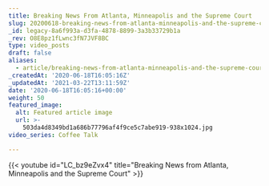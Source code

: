 ```yaml
---
title: Breaking News From Atlanta, Minneapolis and the Supreme Court
slug: 20200618-breaking-news-from-atlanta-minneapolis-and-the-supreme-court
_id: legacy-8a6f993a-d3fa-4878-8899-3a3b33729b1a
_rev: O8E8pz1fLwnc3fN7JVF8BC
type: video_posts
draft: false
aliases:
  - article/breaking-news-from-atlanta-minneapolis-and-the-supreme-court/
_createdAt: '2020-06-18T16:05:16Z'
_updatedAt: '2021-03-22T13:11:59Z'
date: '2020-06-18T16:05:16+00:00'
weight: 50
featured_image:
  alt: Featured article image
  url: >-
    503da4d8349bd1a686b77796af4f9ce5c7abe919-938x1024.jpg
video_series: Coffee Talk

---
```

{{< youtube id="LC_bz9eZvx4" title="Breaking News from Atlanta, Minneapolis and the Supreme Court" >}}